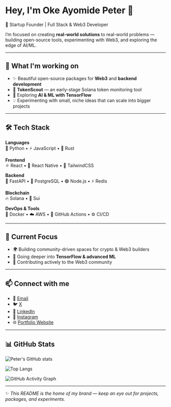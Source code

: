 # Hey, I'm Oke Ayomide Peter 👋  

🚀 Startup Founder | Full Stack & Web3 Developer  

I’m focused on creating **real-world solutions** to real-world problems — building open-source tools, experimenting with Web3, and exploring the edge of AI/ML.  

---

## 🔭 What I'm working on
- ✨ Beautiful open-source packages for **Web3** and **backend development**  
- 📡 **TokenScout** — an early-stage Solana token monitoring tool  
- 🧩 Exploring **AI & ML with TensorFlow**  
- 💡 Experimenting with small, niche ideas that can scale into bigger projects  

---

## 🛠 Tech Stack

**Languages**  
🐍 Python • ⚡ JavaScript • 🦀 Rust  

**Frontend**  
⚛️ React • 📱 React Native • 🎨 TailwindCSS  

**Backend**  
🚀 FastAPI • 🐘 PostgreSQL • 🟢 Node.js • ⚡ Redis  

**Blockchain**  
🔥 Solana • 🌊 Sui  

**DevOps & Tools**  
🐳 Docker • ☁️ AWS • 🔄 GitHub Actions • ⚙️ CI/CD  

---

## 🌱 Current Focus
- 🌍 Building community-driven spaces for crypto & Web3 builders  
- 🧠 Going deeper into **TensorFlow & advanced ML**  
- 🤝 Contributing actively to the Web3 community  

---

## 📫 Connect with me  
- 📧 [Email](mailto:ayoo52294@gmail.com)  
- 🐦 [X](https://twitter.com/OkeAyomidePeter)  
- 💼 [LinkedIn](https://www.linkedin.com/public-profile/settings?trk=d_flagship3_profile_self_view_public_profile)  
- 📸 [Instagram](https://instagram.com/0x_invictus)  
- 🌐 [Portfolio Website](https://yourwebsite.com)  

---

## 📊 GitHub Stats  

![Peter's GitHub stats](https://github-readme-stats.vercel.app/api?username=OkeAyomidePeter&show_icons=true&theme=tokyonight)  

![Top Langs](https://github-readme-stats.vercel.app/api/top-langs/?username=OkeAyomidePeter&layout=compact&theme=tokyonight)  

![GitHub Activity Graph](https://github-readme-activity-graph.vercel.app/graph?username=OkeAyomidePeter&theme=tokyo-night)  

---

✨ _This README is the home of my brand — keep an eye out for projects, packages, and experiments._  
